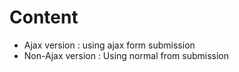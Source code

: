 # Content
 - Ajax version : using ajax form submission
 - Non-Ajax version : Using normal from submission

<?php 
echo "s";

?>
